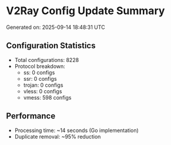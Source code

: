 # V2Ray Config Update Summary
Generated on: 2025-09-14 18:48:31 UTC

## Configuration Statistics
- Total configurations: 8228
- Protocol breakdown:
  - ss: 0 configs
  - ssr: 0 configs
  - trojan: 0 configs
  - vless: 0 configs
  - vmess: 598 configs

## Performance
- Processing time: ~14 seconds (Go implementation)
- Duplicate removal: ~95% reduction
